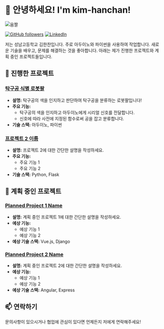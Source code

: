 # 👋 안녕하세요! I'm kim-hanchan!

![움짤](https://media4.giphy.com/media/v1.Y2lkPTc5MGI3NjExMXV2eGRmajZiY2Z1aHcwcjhqYWhuOHY0bnVmc25nc3FubXRwaTgzaSZlcD12MV9pbnRlcm5hbF9naWZfYnlfaWQmY3Q9Zw/JqmupuTVZYaQX5s094/giphy.gif)

[![GitHub followers](https://img.shields.io/github/followers/yourusername?label=Follow&style=social)](https://github.com/yourusername)
[![LinkedIn](https://img.shields.io/badge/LinkedIn-0077B5?logo=linkedin&logoColor=white)](https://www.linkedin.com/in/yourprofile/)

저는 성남고등학교 김한찬입니다. 주로 아두이노와 파이썬을 사용하여 작업합니다. 새로운 기술을 배우고, 문제를 해결하는 것을 좋아합니다. 아래는 제가 진행한 프로젝트와 계획 중인 프로젝트들입니다.

## 🔭 진행한 프로젝트

### [탁구공 식별 로봇팔](https://github.com/yourusername/project1)
- **설명:** 탁구공의 색을 인지하고 판단하여 탁구공을 분류하는 로봇팔입니다!
- **주요 기능:** 
  - 탁구공의 색을 인지하고 아두이노에게 시리얼 신호를 전달합니다.
  - 신호에 따라 사전에 지정된 함수로써 공을 잡고 분류합니다.
- **기술 스택:** 아두이노, 파이썬

### [프로젝트 2 이름](https://github.com/yourusername/project2)
- **설명:** 프로젝트 2에 대한 간단한 설명을 작성하세요.
- **주요 기능:** 
  - 주요 기능 1
  - 주요 기능 2
- **기술 스택:** Python, Flask

## 🌱 계획 중인 프로젝트

### [Planned Project 1 Name](https://github.com/yourusername/plannedproject1)
- **설명:** 계획 중인 프로젝트 1에 대한 간단한 설명을 작성하세요.
- **예상 기능:** 
  - 예상 기능 1
  - 예상 기능 2
- **예상 기술 스택:** Vue.js, Django

### [Planned Project 2 Name](https://github.com/yourusername/plannedproject2)
- **설명:** 계획 중인 프로젝트 2에 대한 간단한 설명을 작성하세요.
- **예상 기능:** 
  - 예상 기능 1
  - 예상 기능 2
- **예상 기술 스택:** Angular, Express

## 📫 연락하기

문의사항이 있으시거나 협업에 관심이 있다면 언제든지 저에게 연락해주세요!




